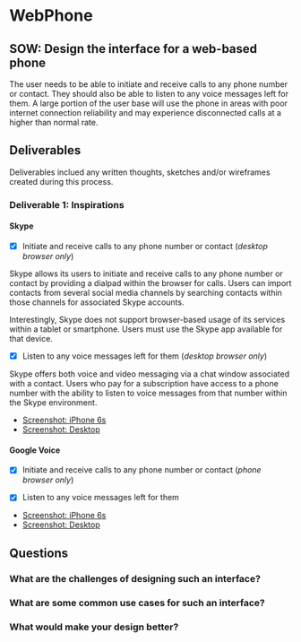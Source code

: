 # WebPhone

## SOW: Design the interface for a web-based phone
The user needs to be able to initiate and receive calls to any phone number or contact. They should also be able to listen to any voice messages left for them. A large portion of the user base will use the phone in areas with poor internet connection reliability and may experience disconnected calls at a higher than normal rate.

## Deliverables
Deliverables inclued any written thoughts, sketches and/or wireframes created during this process.

### Deliverable 1: Inspirations

#### Skype

- [x] Initiate and receive calls to any phone number or contact (_desktop browser only_)

Skype allows its users to initiate and receive calls to any phone number or contact by providing a dialpad within the browser for calls. Users can import contacts from several social media channels by searching contacts within those channels for associated Skype accounts.

Interestingly, Skype does not support browser-based usage of its services within a tablet or smartphone. Users must use the Skype app available for that device.

- [x] Listen to any voice messages left for them (_desktop browser only_)

Skype offers both voice and video messaging via a chat window associated with a contact. Users who pay for a subscription have access to a phone number with the ability to listen to voice messages from that number within the Skype environment.

* [Screenshot: iPhone 6s](https://www.evernote.com/l/ANwAvyTCbWFLA43E-a7Oc4oiSI0nO4DIkOUB/image.png)
* [Screenshot: Desktop](https://www.evernote.com/l/ANyu6uILx_NBA4gMlXYgNNxdRpK9D_rQetcB/image.png)

#### Google Voice

- [x] Initiate and receive calls to any phone number or contact (_phone browser only_)



- [x] Listen to any voice messages left for them

* [Screenshot: iPhone 6s](https://www.evernote.com/l/ANx9C2xuN2tD3LXI8O9fq16JPwGltVXenNAB/image.png)
* [Screenshot: Desktop](https://www.evernote.com/l/ANzERO2Lz-9EkK0DALIATeIjl1r7KgbCYc4B/image.png)

## Questions

### What are the challenges of designing such an interface?

### What are some common use cases for such an interface?

### What would make your design better?
